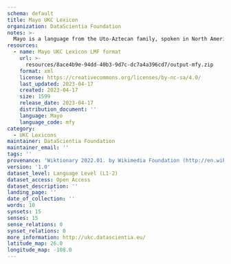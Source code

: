 ```yaml
---
schema: default
title: Mayo UKC Lexicon
organization: DataScientia Foundation
notes: >-
  Mayo is a language from the Uto-Aztecan family, spoken in North America. The UKC Lexicon of Mayo is represented as a lexico-semantic network. It consists of words, word senses, synsets, as well as sense-level and synset-level relationships.
resources:
  - name: Mayo UKC Lexicon LMF format
    url: >-
      resources/8ace4b9e-94dd-40b3-9d7c-dc7a4a396cd7/output-mfy.zip
    format: xml
    license: https://creativecommons.org/licenses/by-nc-sa/4.0/
    last_updated: 2023-04-17
    created: 2023-04-17
    size: 1599
    release_date: 2023-04-17
    distribution_document: ''
    language: Mayo
    language_code: mfy
category:
  - UKC Lexicons
maintainer: DataScientia Foundation
maintainer_email: ''
tags: ''
provenance: 'Wiktionary 2022.01. by Wikimedia Foundation (http://en.wiktionary.org); CogNet 2.1 by Khuyagbaatar Batsuren, National University of Mongolia (http://cognet.ukc.disi.unitn.it); KinDiv: Kinship Diversity 1.0 by Temuulen Khishigsuren (http://ukc.disi.unitn.it/index.php/kinship/); Native Languages of the Americas 2021.11. by Laura Redish and Orrin Lewis (http://www.native-languages.org); Princeton WordNet 2.1 by Princeton University (https://wordnet.princeton.edu)'
version: '1.0'
dataset_level: Language Level (L1-2)
dataset_access: Open Access
dataset_description: ''
landing_page: ''
date_of_collection: ''
words: 10
synsets: 15
senses: 15
sense_relations: 0
synset_relations: 0
more_information: http://ukc.datascientia.eu/
latitude_map: 26.0
longitude_map: -108.0
---
```

